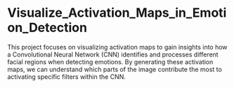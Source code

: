 # Visualize_Activation_Maps_in_Emotion_Detection
This project focuses on visualizing activation maps to gain insights into how a Convolutional Neural Network (CNN) identifies and processes different facial regions when detecting emotions. By generating these activation maps, we can understand which parts of the image contribute the most to activating specific filters within the CNN.

